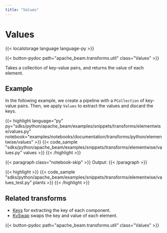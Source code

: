 ```yaml
---
title: "Values"
---
```


<!--
Licensed under the Apache License, Version 2.0 (the "License");
you may not use this file except in compliance with the License.
You may obtain a copy of the License at

http://www.apache.org/licenses/LICENSE-2.0

Unless required by applicable law or agreed to in writing, software
distributed under the License is distributed on an "AS IS" BASIS,
WITHOUT WARRANTIES OR CONDITIONS OF ANY KIND, either express or implied.
See the License for the specific language governing permissions and
limitations under the License.
-->

# Values

{{< localstorage language language-py >}}

{{< button-pydoc path="apache_beam.transforms.util" class="Values" >}}

Takes a collection of key-value pairs, and returns the value of each element.

## Example

In the following example, we create a pipeline with a `PCollection` of key-value pairs.
Then, we apply `Values` to extract the values and discard the keys.

{{< highlight language="py" py="sdks/python/apache_beam/examples/snippets/transforms/elementwise/values.py"
  notebook="examples/notebooks/documentation/transforms/python/elementwise/values" >}}
{{< code_sample "sdks/python/apache_beam/examples/snippets/transforms/elementwise/values.py" values >}}
{{< /highlight >}}

{{< paragraph class="notebook-skip" >}}
Output:
{{< /paragraph >}}

{{< highlight >}}
{{< code_sample "sdks/python/apache_beam/examples/snippets/transforms/elementwise/values_test.py" plants >}}
{{< /highlight >}}

## Related transforms

- [Keys](/documentation/transforms/python/elementwise/keys) for extracting the key of each component.
- [KvSwap](/documentation/transforms/python/elementwise/kvswap) swaps the key and value of each element.

{{< button-pydoc path="apache_beam.transforms.util" class="Values" >}}
